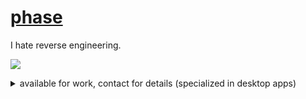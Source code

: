 # [phase](https://e-z.bio/phase)
I hate reverse engineering.

![](https://komarev.com/ghpvc/?username=notcarlton)

<details>
<summary>available for work, contact for details (specialized in desktop apps)</summary>
<a href="https://discord.com/users/1100905690299633704">
  <img src="https://lanyard-profile-readme.vercel.app/api/1100905690299633704" align="left" />
</a>
</details>
